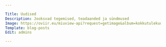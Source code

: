 ```yaml
---

Title: Uudised
Description: Jooksvad tegemised, teadaanded ja sündmused
Image: https://oviir.eu/miuview-api?request=getimage&album=kokkutulekud&item=2015_52-kokkutulek-puise-nina.jpg&size=1200&mode=longest&key=03b2856dcc1efbe74f79311fc804005c
Template: blog-posts
Edit: admins

---
```

